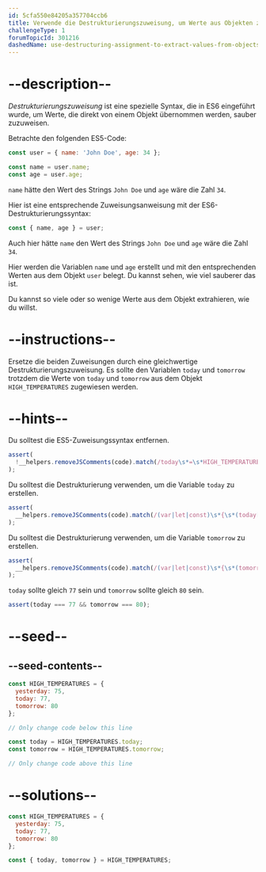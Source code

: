 ```yaml
---
id: 5cfa550e84205a357704ccb6
title: Verwende die Destrukturierungszuweisung, um Werte aus Objekten zu extrahieren
challengeType: 1
forumTopicId: 301216
dashedName: use-destructuring-assignment-to-extract-values-from-objects
---
```


# --description--

<dfn>Destrukturierungszuweisung</dfn> ist eine spezielle Syntax, die in ES6 eingeführt wurde, um Werte, die direkt von einem Objekt übernommen werden, sauber zuzuweisen.

Betrachte den folgenden ES5-Code:

```js
const user = { name: 'John Doe', age: 34 };

const name = user.name;
const age = user.age;
```

`name` hätte den Wert des Strings `John Doe` und `age` wäre die Zahl `34`.

Hier ist eine entsprechende Zuweisungsanweisung mit der ES6-Destrukturierungssyntax:

```js
const { name, age } = user;
```

Auch hier hätte `name` den Wert des Strings `John Doe` und `age` wäre die Zahl `34`.

Hier werden die Variablen `name` und `age` erstellt und mit den entsprechenden Werten aus dem Objekt `user` belegt. Du kannst sehen, wie viel sauberer das ist.

Du kannst so viele oder so wenige Werte aus dem Objekt extrahieren, wie du willst.

# --instructions--

Ersetze die beiden Zuweisungen durch eine gleichwertige Destrukturierungszuweisung. Es sollte den Variablen `today` und `tomorrow` trotzdem die Werte von `today` und `tomorrow` aus dem Objekt `HIGH_TEMPERATURES` zugewiesen werden.

# --hints--

Du solltest die ES5-Zuweisungssyntax entfernen.

```js
assert(
  !__helpers.removeJSComments(code).match(/today\s*=\s*HIGH_TEMPERATURES\.(today|tomorrow)/g)
);
```

Du solltest die Destrukturierung verwenden, um die Variable `today` zu erstellen.

```js
assert(
  __helpers.removeJSComments(code).match(/(var|let|const)\s*{\s*(today[^}]*|[^,]*,\s*today)\s*}\s*=\s*HIGH_TEMPERATURES(;|\s+|\/\/)/g)
);
```

Du solltest die Destrukturierung verwenden, um die Variable `tomorrow` zu erstellen.

```js
assert(
  __helpers.removeJSComments(code).match(/(var|let|const)\s*{\s*(tomorrow[^}]*|[^,]*,\s*tomorrow)\s*}\s*=\s*HIGH_TEMPERATURES(;|\s+|\/\/)/g)
);
```

`today` sollte gleich `77` sein und `tomorrow` sollte gleich `80` sein.

```js
assert(today === 77 && tomorrow === 80);
```

# --seed--

## --seed-contents--

```js
const HIGH_TEMPERATURES = {
  yesterday: 75,
  today: 77,
  tomorrow: 80
};

// Only change code below this line

const today = HIGH_TEMPERATURES.today;
const tomorrow = HIGH_TEMPERATURES.tomorrow;

// Only change code above this line
```

# --solutions--

```js
const HIGH_TEMPERATURES = {
  yesterday: 75,
  today: 77,
  tomorrow: 80
};

const { today, tomorrow } = HIGH_TEMPERATURES;
```
